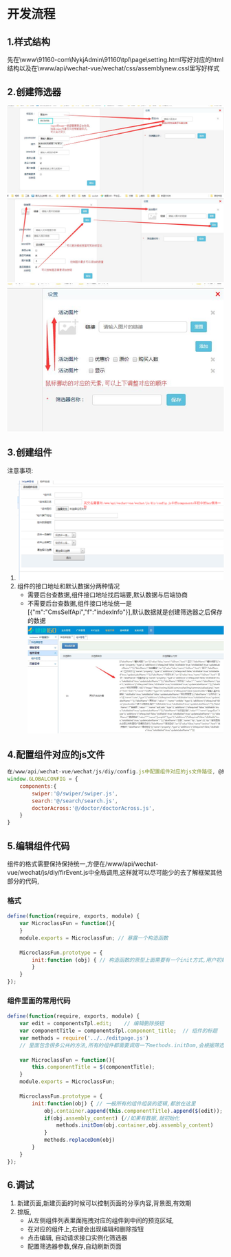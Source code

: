 # 开发流程
## 1.样式结构
先在\www\91160-com\NykjAdmin\91160\tpl\page\setting.html写好对应的html结构以及在\www/api/wechat-vue/wechat/css/assemblynew.cssl里写好样式
## 2.创建筛选器
![screen-1](./screen-1.jpg)
![screen-2](./screen-2.jpg)
![screen-3](./screen-3.jpg)

## 3.创建组件
注意事项:
1. ![组件英文名](./component-1.png)
2. 组件的接口地址和默认数据分两种情况
    - 需要后台查数据,组件接口地址找后端要,默认数据与后端协商
    - 不需要后台查数据,组件接口地址统一是[{"m":"CmsSelfApi","f":"indexInfo"}],默认数据就是创建筛选器之后保存的数据
        ![默认数据](./component-2.jpg)
## 4.配置组件对应的js文件
```javascript
在/www/api/wechat-vue/wechat/js/diy/config.js中配置组件对应的js文件路径, @的意思在模板文件中配置过
window.GLOBALCONFIG = {
    components:{
        swiper:'@/swiper/swiper.js',
        search:'@/search/search.js',
        doctorAcross:'@/doctor/doctorAcross.js',
    }
}
```
## 5.编辑组件代码
组件的格式需要保持保持统一,方便在/www/api/wechat-vue/wechat/js/diy/firEvent.js中全局调用,这样就可以尽可能少的去了解框架其他部分的代码,
### 格式
```javascript
define(function(require, exports, module) {
	var MicroclassFun = function(){
	}
	module.exports = MicroclassFun; // 暴露一个构造函数

	MicroclassFun.prototype = {
		init:function (obj) { // 构造函数的原型上面需要有一个init方式,用户初始化数据
		}
	}	
});
```

### 组件里面的常用代码
```javascript
define(function(require, exports, module) {
	var edit = componentsTpl.edit;    // 编辑删除按钮
	var componentTitle = componentsTpl.component_title;  // 组件的标题
	var methods = require('../../editpage.js')   
    // 里面包含很多公共的方法,所有的组件都需要调用一下methods.initDom,会根据筛选器的配置控制组件的展示

	var MicroclassFun = function(){
		this.componentTitle = $(componentTitle);
	}
	module.exports = MicroclassFun;

	MicroclassFun.prototype = {
		init:function(obj) { // 一般所有的组件组装的逻辑,都放在这里
			obj.container.append(this.componentTitle).append($(edit));
			if(obj.assembly_content) {//如果有数据,就初始化
				methods.initDom(obj.container,obj.assembly_content)	
			}
			methods.replaceDom(obj)
		}
	}	
});
```
## 6.调试
1. 新建页面,新建页面的时候可以控制页面的分享内容,背景图,有效期
2. 排版,
    - 从左侧组件列表里面拖拽对应的组件到中间的预览区域,
    - 在对应的组件上,右键会出现编辑和删除按钮
    - 点击编辑, 自动请求接口实例化筛选器
    - 配置筛选器参数,保存,自动刷新页面